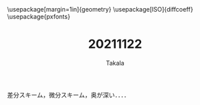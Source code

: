 ﻿---
title: 20211122
yesterday: 20211121
tomorrow: 20211123
days: 696
author: Takala
header-includes:
  - \usepackage[margin=1in]{geometry}
  - \usepackage[ISO]{diffcoeff}
  - \usepackage{pxfonts}
---



差分スキーム，微分スキーム，奥が深い．．．．

